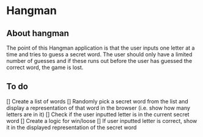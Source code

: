 # Hangman

## About hangman
The point of this Hangman application is that the user inputs one letter at a time and tries to guess a secret word. The user should only have a limited number of guesses and if these runs out before the user has guessed the correct word, the game is lost.

## To do
[] Create a list of words
[] Randomly pick a secret word from the list and display a representation of that word in the browser (i.e. show how many letters are in it)
[] Check if the user inputted letter is in the current secret word
[] Create a logic for win/loose
[] If user inputted letter is correct, show it in the displayed representation of the secret word
  